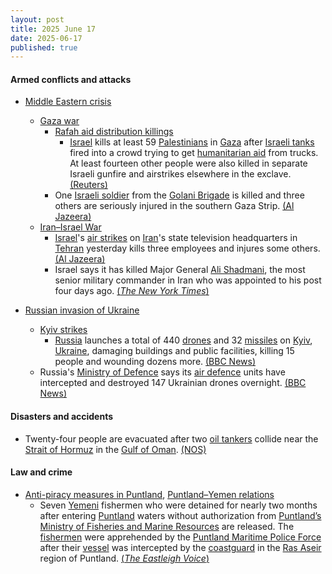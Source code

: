 ```yaml
---
layout: post
title: 2025 June 17
date: 2025-06-17
published: true
---
```



#### Armed conflicts and attacks

* [Middle Eastern crisis](https://en.wikipedia.org/wiki/Middle_Eastern_crisis_%282023-present%29 "Middle Eastern crisis (2023-present)")
  * [Gaza war](https://en.wikipedia.org/wiki/Gaza_war "Gaza war")
    * [Rafah aid distribution killings](https://en.wikipedia.org/wiki/Rafah_aid_distribution_killings "Rafah aid distribution killings")
      * [Israel](https://en.wikipedia.org/wiki/Israel "Israel") kills at least 59 [Palestinians](https://en.wikipedia.org/wiki/Palestinians "Palestinians") in [Gaza](https://en.wikipedia.org/wiki/Gaza_Strip "Gaza Strip") after [Israeli tanks](https://en.wikipedia.org/wiki/Armored_Corps_%28Israel%29 "Armored Corps (Israel)") fired into a crowd trying to get [humanitarian aid](https://en.wikipedia.org/wiki/Humanitarian_aid "Humanitarian aid") from trucks. At least fourteen other people were also killed in separate Israeli gunfire and airstrikes elsewhere in the exclave. [(Reuters)](https://www.reuters.com/world/middle-east/israeli-tank-shelling-kills-45-people-awaiting-aid-trucks-gaza-ministry-says-2025-06-17/)
    * One [Israeli soldier](https://en.wikipedia.org/wiki/Israel_Defense_Forces "Israel Defense Forces") from the [Golani Brigade](https://en.wikipedia.org/wiki/Golani_Brigade "Golani Brigade") is killed and three others are seriously injured in the southern Gaza Strip. [(Al Jazeera)](https://aje.io/gn5i1t?update=3780445)
  * [Iran–Israel War](https://en.wikipedia.org/wiki/Iran%E2%80%93Israel_War "Iran–Israel War")
    * [Israel](https://en.wikipedia.org/wiki/Israel "Israel")'s [air strikes](https://en.wikipedia.org/wiki/Air_strike "Air strike") on [Iran](https://en.wikipedia.org/wiki/Iran "Iran")'s state television headquarters in [Tehran](https://en.wikipedia.org/wiki/Tehran "Tehran") yesterday kills three employees and injures some others. [(Al Jazeera)](https://aje.io/gn5i1t?update=3780528)
    * Israel says it has killed Major General [Ali Shadmani](https://en.wikipedia.org/wiki/Ali_Shadmani "Ali Shadmani"), the most senior military commander in Iran who was appointed to his post four days ago. [(*The New York Times*)](https://www.nytimes.com/live/2025/06/17/world/israel-iran-trump)

* [Russian invasion of Ukraine](https://en.wikipedia.org/wiki/Russian_invasion_of_Ukraine "Russian invasion of Ukraine")
  * [Kyiv strikes](https://en.wikipedia.org/wiki/Kyiv_strikes_%282022%E2%80%93present%29 "Kyiv strikes (2022–present)")
    * [Russia](https://en.wikipedia.org/wiki/Russian_Armed_Forces "Russian Armed Forces") launches a total of 440 [drones](https://en.wikipedia.org/wiki/Drone_warfare "Drone warfare") and 32 [missiles](https://en.wikipedia.org/wiki/Missile "Missile") on [Kyiv](https://en.wikipedia.org/wiki/Kyiv "Kyiv"), [Ukraine](https://en.wikipedia.org/wiki/Ukraine "Ukraine"), damaging buildings and public facilities, killing 15 people and wounding dozens more. [(BBC News)](https://www.bbc.com/news/articles/cx24g4850x4o)
  * Russia's [Ministry of Defence](https://en.wikipedia.org/wiki/Ministry_of_Defence_%28Russia%29 "Ministry of Defence (Russia)") says its [air defence](https://en.wikipedia.org/wiki/Air_defence "Air defence") units have intercepted and destroyed 147 Ukrainian drones overnight. [(BBC News)](https://www.bbc.com/news/articles/cx24g4850x4o)

#### Disasters and accidents

* Twenty-four people are evacuated after two [oil tankers](https://en.wikipedia.org/wiki/Oil_tanker "Oil tanker") collide near the [Strait of Hormuz](https://en.wikipedia.org/wiki/Strait_of_Hormuz "Strait of Hormuz") in the [Gulf of Oman](https://en.wikipedia.org/wiki/Gulf_of_Oman "Gulf of Oman"). [(NOS)](https://nos.nl/artikel/2571466-aanvaring-olietankers-bij-straat-van-hormuz)

#### Law and crime

* [Anti-piracy measures in Puntland](https://en.wikipedia.org/wiki/Anti-piracy_measures_in_Somalia "Anti-piracy measures in Somalia"), [Puntland–Yemen relations](https://en.wikipedia.org/wiki/Somalia%E2%80%93Yemen_relations "Somalia–Yemen relations")
  * Seven [Yemeni](https://en.wikipedia.org/wiki/Yemenis "Yemenis") fishermen who were detained for nearly two months after entering [Puntland](https://en.wikipedia.org/wiki/Puntland "Puntland") waters without authorization from [Puntland’s](https://en.wikipedia.org/wiki/Government_of_Puntland "Government of Puntland") [Ministry of Fisheries and Marine Resources](https://en.wikipedia.org/wiki/Ministry_of_Fisheries_and_Marine_Resources "Ministry of Fisheries and Marine Resources") are released. The [fishermen](https://en.wikipedia.org/wiki/Fishermen "Fishermen") were apprehended by the [Puntland Maritime Police Force](https://en.wikipedia.org/wiki/Puntland_Maritime_Police_Force "Puntland Maritime Police Force") after their [vessel](https://en.wikipedia.org/wiki/Watercraft "Watercraft") was intercepted by the [coastguard](https://en.wikipedia.org/wiki/Coastguard "Coastguard") in the [Ras Aseir](https://en.wikipedia.org/wiki/Ras_Aseir "Ras Aseir") region of Puntland. [(*The Eastleigh Voice*)](https://eastleighvoice.co.ke/somalia/165980/puntland-releases-seven-yemeni-fishermen-arrested-over-illegal-fishing-in-somali-waters)
